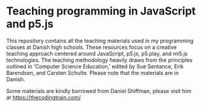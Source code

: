 # Teaching programming in JavaScript and p5.js

This repository contains all the teaching materials used in my programming classes at Danish high schools. These resources focus on a creative teaching approach centered around JavaScript, p5.js, p5.play, and ml5.js technologies. The teaching methodology heavily draws from the principles outlined in 'Computer Science Education,' edited by Sue Sentance, Erik Barendsen, and Carsten Schulte. Please note that the materials are in Danish.

Some materials are kindly borrowed from Daniel Shiffman, please visit him at https://thecodingtrain.com/ 
